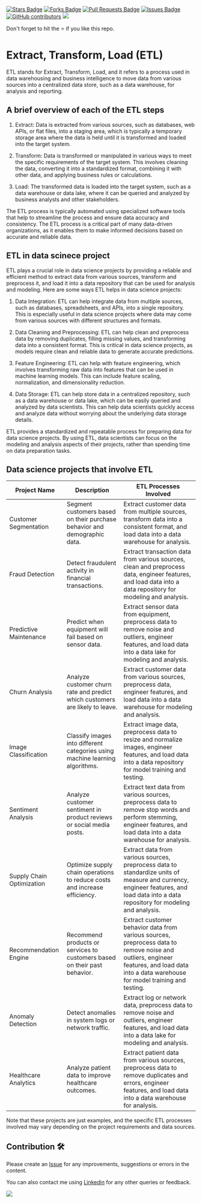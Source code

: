 <a href="https://github.com/drshahizan/special-topic-data-engineering/stargazers"><img src="https://img.shields.io/github/stars/drshahizan/special-topic-data-engineering" alt="Stars Badge"/></a>
<a href="https://github.com/drshahizan/special-topic-data-engineering/network/members"><img src="https://img.shields.io/github/forks/drshahizan/special-topic-data-engineering" alt="Forks Badge"/></a>
<a href="https://github.com/drshahizan/special-topic-data-engineering/pulls"><img src="https://img.shields.io/github/issues-pr/drshahizan/special-topic-data-engineering" alt="Pull Requests Badge"/></a>
<a href="https://github.com/drshahizan/special-topic-data-engineering/issues"><img src="https://img.shields.io/github/issues/drshahizan/special-topic-data-engineering" alt="Issues Badge"/></a>
<a href="https://github.com/drshahizan/special-topic-data-engineering/graphs/contributors"><img alt="GitHub contributors" src="https://img.shields.io/github/contributors/drshahizan/special-topic-data-engineering?color=2b9348"></a>
![](https://visitor-badge.glitch.me/badge?page_id=drshahizan/special-topic-data-engineering)

Don't forget to hit the :star: if you like this repo.

# Extract, Transform, Load (ETL)

ETL stands for Extract, Transform, Load, and it refers to a process used in data warehousing and business intelligence to move data from various sources into a centralized data store, such as a data warehouse, for analysis and reporting. 

## A brief overview of each of the ETL steps

1. Extract: Data is extracted from various sources, such as databases, web APIs, or flat files, into a staging area, which is typically a temporary storage area where the data is held until it is transformed and loaded into the target system.

2. Transform: Data is transformed or manipulated in various ways to meet the specific requirements of the target system. This involves cleaning the data, converting it into a standardized format, combining it with other data, and applying business rules or calculations.

3. Load: The transformed data is loaded into the target system, such as a data warehouse or data lake, where it can be queried and analyzed by business analysts and other stakeholders.

The ETL process is typically automated using specialized software tools that help to streamline the process and ensure data accuracy and consistency. The ETL process is a critical part of many data-driven organizations, as it enables them to make informed decisions based on accurate and reliable data.

## ETL in data scinece project

ETL plays a crucial role in data science projects by providing a reliable and efficient method to extract data from various sources, transform and preprocess it, and load it into a data repository that can be used for analysis and modeling. Here are some ways ETL helps in data science projects:

1. Data Integration: ETL can help integrate data from multiple sources, such as databases, spreadsheets, and APIs, into a single repository. This is especially useful in data science projects where data may come from various sources with different structures and formats.

2. Data Cleaning and Preprocessing: ETL can help clean and preprocess data by removing duplicates, filling missing values, and transforming data into a consistent format. This is critical in data science projects, as models require clean and reliable data to generate accurate predictions.

3. Feature Engineering: ETL can help with feature engineering, which involves transforming raw data into features that can be used in machine learning models. This can include feature scaling, normalization, and dimensionality reduction.

4. Data Storage: ETL can help store data in a centralized repository, such as a data warehouse or data lake, which can be easily queried and analyzed by data scientists. This can help data scientists quickly access and analyze data without worrying about the underlying data storage details.

ETL provides a standardized and repeatable process for preparing data for data science projects. By using ETL, data scientists can focus on the modeling and analysis aspects of their projects, rather than spending time on data preparation tasks.

## Data science projects that involve ETL

| Project Name | Description | ETL Processes Involved |
| --- | --- | --- |
| Customer Segmentation | Segment customers based on their purchase behavior and demographic data. | Extract customer data from multiple sources, transform data into a consistent format, and load data into a data warehouse for analysis. |
| Fraud Detection | Detect fraudulent activity in financial transactions. | Extract transaction data from various sources, clean and preprocess data, engineer features, and load data into a data repository for modeling and analysis. |
| Predictive Maintenance | Predict when equipment will fail based on sensor data. | Extract sensor data from equipment, preprocess data to remove noise and outliers, engineer features, and load data into a data lake for modeling and analysis. |
| Churn Analysis | Analyze customer churn rate and predict which customers are likely to leave. | Extract customer data from various sources, preprocess data, engineer features, and load data into a data warehouse for modeling and analysis. |
| Image Classification | Classify images into different categories using machine learning algorithms. | Extract image data, preprocess data to resize and normalize images, engineer features, and load data into a data repository for model training and testing. |
| Sentiment Analysis | Analyze customer sentiment in product reviews or social media posts. | Extract text data from various sources, preprocess data to remove stop words and perform stemming, engineer features, and load data into a data warehouse for analysis. |
| Supply Chain Optimization | Optimize supply chain operations to reduce costs and increase efficiency. | Extract data from various sources, preprocess data to standardize units of measure and currency, engineer features, and load data into a data repository for modeling and analysis. |
| Recommendation Engine | Recommend products or services to customers based on their past behavior. | Extract customer behavior data from various sources, preprocess data to remove noise and outliers, engineer features, and load data into a data warehouse for model training and testing. |
| Anomaly Detection | Detect anomalies in system logs or network traffic. | Extract log or network data, preprocess data to remove noise and outliers, engineer features, and load data into a data lake for modeling and analysis. |
| Healthcare Analytics | Analyze patient data to improve healthcare outcomes. | Extract patient data from various sources, preprocess data to remove duplicates and errors, engineer features, and load data into a data warehouse for analysis. |

Note that these projects are just examples, and the specific ETL processes involved may vary depending on the project requirements and data sources.

## Contribution 🛠️
Please create an [Issue](https://github.com/drshahizan/special-topic-data-engineering/issues) for any improvements, suggestions or errors in the content.

You can also contact me using [Linkedin](https://www.linkedin.com/in/drshahizan/) for any other queries or feedback.

![](https://visitor-badge.glitch.me/badge?page_id=drshahizan)


